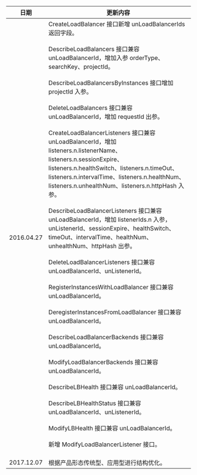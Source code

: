 
| 日期 | 更新内容 |
|---------|---------|
| 2016.04.27 | CreateLoadBalancer 接口新增 unLoadBalancerIds 返回字段。<br><br>DescribeLoadBalancers 接口兼容 unLoadBalancerId，增加入参 orderType、searchKey、projectId。<br><br>DescribeLoadBalancersByInstances 接口增加 projectId 入参。<br><br>DeleteLoadBalancers 接口兼容 unLoadBalancerId，增加 requestId 出参。<br><br>CreateLoadBalancerListeners 接口兼容 unLoadBalancerId，增加 listeners.n.listenerName、listeners.n.sessionExpire、listeners.n.healthSwitch、listeners.n.timeOut、listeners.n.intervalTime、listeners.n.healthNum、listeners.n.unhealthNum、listeners.n.httpHash 入参。<br><br>DescribeLoadBalancerListeners 接口兼容 unLoadBalancerId，增加 listenerIds.n 入参，unListenerId、sessionExpire、healthSwitch、timeOut、intervalTime、healthNum、unhealthNum、httpHash 出参。<br><br>DeleteLoadBalancerListeners 接口兼容 unLoadBalancerId、unListenerId。<br><br>RegisterInstancesWithLoadBalancer 接口兼容 unLoadBalancerId。<br><br>DeregisterInstancesFromLoadBalancer 接口兼容 unLoadBalancerId。<br><br>DescribeLoadBalancerBackends 接口兼容 unLoadBalancerId。<br><br>ModifyLoadBalancerBackends 接口兼容 unLoadBalancerId。<br><br>DescribeLBHealth 接口兼容 unLoadBalancerId。<br><br>DescribeLBHealthStatus 接口兼容 unLoadBalancerId、unListenerId。<br><br>ModifyLBHealth 接口兼容 unLoadBalancerId。<br><br>新增 ModifyLoadBalancerListener 接口。<br><br>|
| 2017.12.07 |根据产品形态传统型、应用型进行结构优化。|

